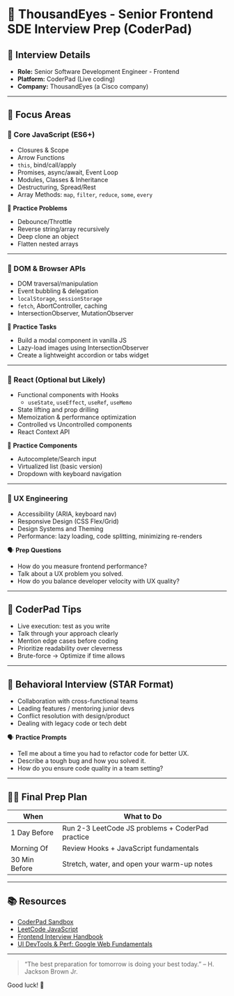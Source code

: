 # 🧠 ThousandEyes - Senior Frontend SDE Interview Prep (CoderPad)

## 📅 Interview Details

- **Role:** Senior Software Development Engineer - Frontend
- **Platform:** CoderPad (Live coding)
- **Company:** ThousandEyes (a Cisco company)

---

## 📌 Focus Areas

### 🔹 Core JavaScript (ES6+)

- Closures & Scope
- Arrow Functions
- `this`, bind/call/apply
- Promises, async/await, Event Loop
- Modules, Classes & Inheritance
- Destructuring, Spread/Rest
- Array Methods: `map`, `filter`, `reduce`, `some`, `every`

🧪 **Practice Problems**

- Debounce/Throttle
- Reverse string/array recursively
- Deep clone an object
- Flatten nested arrays

---

### 🔹 DOM & Browser APIs

- DOM traversal/manipulation
- Event bubbling & delegation
- `localStorage`, `sessionStorage`
- `fetch`, AbortController, caching
- IntersectionObserver, MutationObserver

🧪 **Practice Tasks**

- Build a modal component in vanilla JS
- Lazy-load images using IntersectionObserver
- Create a lightweight accordion or tabs widget

---

### 🔹 React (Optional but Likely)

- Functional components with Hooks
  - `useState`, `useEffect`, `useRef`, `useMemo`
- State lifting and prop drilling
- Memoization & performance optimization
- Controlled vs Uncontrolled components
- React Context API

🧪 **Practice Components**

- Autocomplete/Search input
- Virtualized list (basic version)
- Dropdown with keyboard navigation

---

### 🔹 UX Engineering

- Accessibility (ARIA, keyboard nav)
- Responsive Design (CSS Flex/Grid)
- Design Systems and Theming
- Performance: lazy loading, code splitting, minimizing re-renders

🗣 **Prep Questions**

- How do you measure frontend performance?
- Talk about a UX problem you solved.
- How do you balance developer velocity with UX quality?

---

## 🧪 CoderPad Tips

- Live execution: test as you write
- Talk through your approach clearly
- Mention edge cases before coding
- Prioritize readability over cleverness
- Brute-force → Optimize if time allows

---

## 🧠 Behavioral Interview (STAR Format)

- Collaboration with cross-functional teams
- Leading features / mentoring junior devs
- Conflict resolution with design/product
- Dealing with legacy code or tech debt

🗣 **Practice Prompts**

- Tell me about a time you had to refactor code for better UX.
- Describe a tough bug and how you solved it.
- How do you ensure code quality in a team setting?

---

## 🏋️‍♂️ Final Prep Plan

| When            | What to Do                                        |
|-----------------|---------------------------------------------------|
| 1 Day Before    | Run 2-3 LeetCode JS problems + CoderPad practice  |
| Morning Of      | Review Hooks + JavaScript fundamentals            |
| 30 Min Before   | Stretch, water, and open your warm-up notes       |

---

## 📚 Resources

- [CoderPad Sandbox](https://coderpad.io/sandbox)
- [LeetCode JavaScript](https://leetcode.com/problemset/all/?difficulty=Easy&tag=javascript)
- [Frontend Interview Handbook](https://frontendinterviewhandbook.com/)
- [UI DevTools & Perf: Google Web Fundamentals](https://web.dev/)

---

> “The best preparation for tomorrow is doing your best today.” – H. Jackson Brown Jr.

Good luck! 🚀
